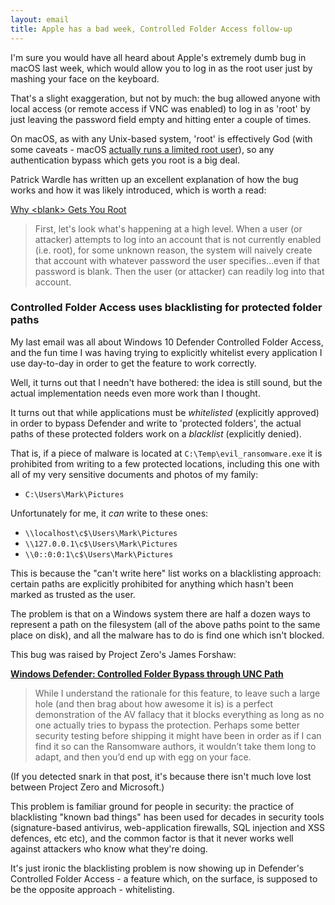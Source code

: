 ```yaml
---
layout: email
title: Apple has a bad week, Controlled Folder Access follow-up
---
```


I'm sure you would have all heard about Apple's extremely dumb bug in macOS last week, which would allow you to log in as the root user just by mashing your face on the keyboard.

That's a slight exaggeration, but not by much: the bug allowed anyone with local access (or remote access if VNC was enabled) to log in as 'root' by just leaving the password field empty and hitting enter a couple of times. 

On macOS, as with any Unix-based system, 'root' is effectively God (with some caveats - macOS [actually runs a limited root user](https://apple.stackexchange.com/questions/193368/what-is-the-rootless-feature-in-el-capitan-really)), so any authentication bypass which gets you root is a big deal.

Patrick Wardle has written up an excellent explanation of how the bug works and how it was likely introduced, which is worth a read:

[Why \<blank\> Gets You Root](https://objective-see.com/blog/blog_0x24.html)

>First, let's look what's happening at a high level. When a user (or attacker) attempts to log into an account that is not currently enabled (i.e. root), for some unknown reason, the system will naively create that account with whatever password the user specifies...even if that password is blank. Then the user (or attacker) can readily log into that account.


### Controlled Folder Access uses blacklisting for protected folder paths

My last email was all about Windows 10 Defender Controlled Folder Access, and the fun time I was having trying to explicitly whitelist every application I use day-to-day in order to get the feature to work correctly.

Well, it turns out that I needn't have bothered: the idea is still sound, but the actual implementation needs even more work than I thought.

It turns out that while applications must be *whitelisted* (explicitly approved) in order to bypass Defender and write to 'protected folders', the actual paths of these protected folders work on a *blacklist* (explicitly denied). 

That is, if a piece of malware is located at `C:\Temp\evil_ransomware.exe` it is prohibited from writing to a few protected locations, including this one with all of my very sensitive documents and photos of my family:
* `C:\Users\Mark\Pictures`

Unfortunately for me, it *can* write to these ones:
* `\\localhost\c$\Users\Mark\Pictures`
* `\\127.0.0.1\c$\Users\Mark\Pictures`
* `\\0::0:0:1\c$\Users\Mark\Pictures`

This is because the "can't write here" list works on a blacklisting approach: certain paths are explicitly prohibited for anything which hasn't been marked as trusted as the user. 

The problem is that on a Windows system there are half a dozen ways to represent a path on the filesystem (all of the above paths point to the same place on disk), and all the malware has to do is find one which isn't blocked.

This bug was raised by Project Zero's James Forshaw:

[**Windows Defender: Controlled Folder Bypass through UNC Path**](https://bugs.chromium.org/p/project-zero/issues/detail?id=1418)

>While I understand the rationale for this feature, to leave such a large hole (and then brag about how awesome it is) is a perfect demonstration of the AV fallacy that it blocks everything as long as no one actually tries to bypass the protection. Perhaps some better security testing before shipping it might have been in order as if I can find it so can the Ransomware authors, it wouldn’t take them long to adapt, and then you’d end up with egg on your face.

(If you detected snark in that post, it's because there isn't much love lost between Project Zero and Microsoft.)

This problem is familiar ground for people in security: the practice of blacklisting "known bad things" has been used for decades in security tools (signature-based antivirus, web-application firewalls, SQL injection and XSS defences, etc etc), and the common factor is that it never works well against attackers who know what they're doing.

It's just ironic the blacklisting problem is now showing up in Defender's Controlled Folder Access - a feature which, on the surface, is supposed to be the opposite approach - whitelisting.
